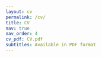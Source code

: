 ```yaml
---
layout: cv
permalink: /cv/
title: CV
nav: true
nav_order: 4
cv_pdf: CV.pdf
subtitles: Available in PDF format
---
```


